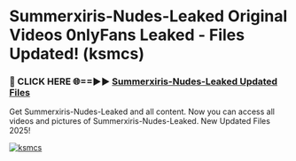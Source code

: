 # Summerxiris-Nudes-Leaked Original Videos 0nlyFans Leaked - Files Updated! (ksmcs)

<h3>🔴 CLICK HERE 🌐==►► <a href="https://tinyurl.com/yc6ubb5a" rel="nofollow">Summerxiris-Nudes-Leaked Updated Files</a></h3>

Get Summerxiris-Nudes-Leaked and all content. Now you can access all videos and pictures of Summerxiris-Nudes-Leaked. New Updated Files 2025!

[![ksmcs](https://i.imgur.com/7eu0CRL.gif)](https://tinyurl.com/yc6ubb5a)

